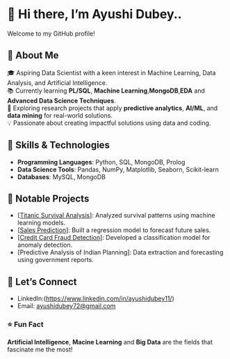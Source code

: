 # 👋 Hi there, I’m Ayushi Dubey.. 

Welcome to my GitHub profile!  

## 🚀 About Me  
🎓 Aspiring Data Scientist with a keen interest in Machine Learning, Data Analysis, and Artificial Intelligence.  
📚 Currently learning **PL/SQL**, **Machine Learning**,**MongoDB**,**EDA** and **Advanced Data Science Techniques**.  
🔭 Exploring research projects that apply **predictive analytics**, **AI/ML**, and **data mining** for real-world solutions.  
💡 Passionate about creating impactful solutions using data and coding.  

## 🌟 Skills & Technologies  
- **Programming Languages**: Python, SQL, MongoDB,  Prolog  
- **Data Science Tools**: Pandas, NumPy, Matplotlib, Seaborn, Scikit-learn  
- **Databases**: MySQL, MongoDB

## 📂 Notable Projects  
- [[Titanic Survival Analysis](https://github.com/AyushiDubey22/Titanic-Survival-Analysis/blob/main/Untitled5.ipynb)]: Analyzed survival patterns using machine learning models.  
- [[Sales Prediction](https://github.com/AyushiDubey22/Sales-Prediction/blob/main/SalesPrediction.ipynb)]: Built a regression model to forecast future sales.  
- [[Credit Card Fraud Detection](https://github.com/AyushiDubey22/Credit-card-)]: Developed a classification model for anomaly detection.  
- [Predictive Analysis of Indian Planning]: Data extraction and forecasting using government reports.


## 🤝 Let’s Connect  
- LinkedIn:(https://www.linkedin.com/in/ayushidubey11/)
- Email: ayushidubey72@gmail.com
  
### ⭐ Fun Fact  
**Artificial Intelligence**, **Macine Learning** and **Big Data** are the fields that fascinate me the most!  

